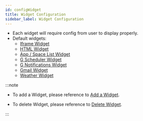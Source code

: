 ```yaml
---
id: configWidget
title: Widget Configuration
sidebar_label: Widget Configuration
---
```


- Each widget will require config from user to display properly.
- Default widgets:
  - [Iframe Widget](widgetManagement/widgets/iframe)
  - [HTML Widget](widgetManagement/widgets/html)
  - [App / Space List Widget](widgetManagement/widgets/appSpaceList)
  - [G Scheduler Widget](widgetManagement/widgets/garoonScheduler)
  - [G Notifications Widget](widgetManagement/widgets/garoonNotifications)
  - [Gmail Widget](widgetManagement/widgets/gmail)
  - [Weather Widget](widgetManagement/widgets/weather)

:::note

- To add a Widget, please reference to [Add a Widget](addWidget).

- To delete Widget, please reference to [Delete Widget](deleteWidget).

:::